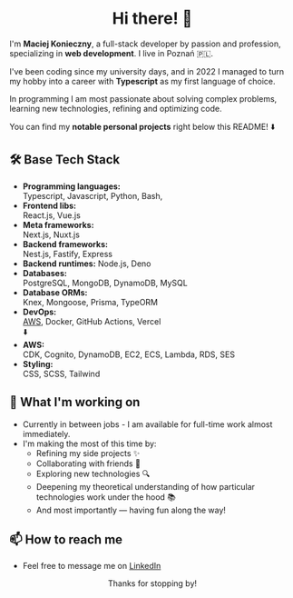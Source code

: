 <div align="center">
<h1>Hi there! 👋</h1>  
</div>

I'm **Maciej Konieczny**, a full-stack developer by passion and profession, specializing in **web development**. I live in Poznań 🇵🇱.  

I've been coding since my university days, and in 2022 I managed to turn my hobby into a career with **Typescript** as my first language of choice.  

In programming I am most passionate about solving complex problems, learning new technologies, refining and optimizing code.

You can find my **notable personal projects** right below this README! ⬇️

## 🛠️ Base Tech Stack
- **Programming languages:**  
Typescript, Javascript, Python, Bash,  
- **Frontend libs:**  
React.js, Vue.js  
- **Meta frameworks:**  
Next.js, Nuxt.js  
- **Backend frameworks:**  
Nest.js, Fastify, Express  
- **Backend runtimes:**
Node.js, Deno  
- **Databases:**  
PostgreSQL, MongoDB, DynamoDB, MySQL  
- **Database ORMs:**  
Knex, Mongoose, Prisma, TypeORM  
- **DevOps:**  
<ins>AWS</ins>, Docker, GitHub Actions, Vercel  
⬇️  
- **AWS:**  
CDK, Cognito, DynamoDB, EC2, ECS, Lambda, RDS, SES  
- **Styling:**  
CSS, SCSS, Tailwind

## 🚀 What I'm working on  
- Currently in between jobs - I am available for full-time work almost immediately.  
- I'm making the most of this time by:
    * Refining my side projects ✨  
    * Collaborating with friends 🤝  
    * Exploring new technologies 🔍  
    * Deepening my theoretical understanding of how particular technologies work under the hood 📚  
    * And most importantly — having fun along the way!

## 📫 How to reach me  
- Feel free to message me on [LinkedIn](https://www.linkedin.com/in/mcjkon)

<div align="center">
Thanks for stopping by!
</div>